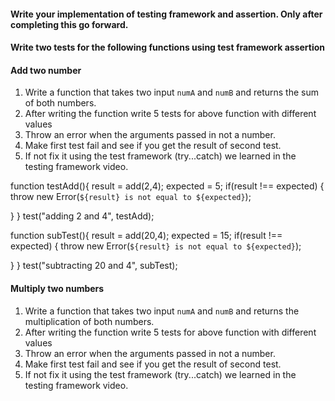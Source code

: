 #### Write your implementation of testing framework and assertion. Only after completing this go forward.

#### Write two tests for the following functions using test framework assertion

#### Add two number

1. Write a function that takes two input `numA` and `numB` and returns the sum of both numbers.
2. After writing the function write 5 tests for above function with different values
3. Throw an error when the arguments passed in not a number.
4. Make first test fail and see if you get the result of second test.
5. If not fix it using the test framework (try...catch) we learned in the testing framework video.


function testAdd(){
  result = add(2,4);
  expected = 5;
  if(result !== expected) {
    throw new Error(`${result} is not equal to ${expected}`);

  }
}
test("adding 2 and 4", testAdd);


function subTest(){
  result = add(20,4);
  expected = 15;
  if(result !== expected) {
    throw new Error(`${result} is not equal to ${expected}`);

  }
}
test("subtracting 20 and 4", subTest);


#### Multiply two numbers

1. Write a function that takes two input `numA` and `numB` and returns the multiplication of both numbers.
2. After writing the function write 5 tests for above function with different values
3. Throw an error when the arguments passed in not a number.
4. Make first test fail and see if you get the result of second test.
5. If not fix it using the test framework (try...catch) we learned in the testing framework video.


